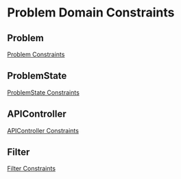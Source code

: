 # Problem Domain Constraints
## Problem

[Problem Constraints](/constraints/Problem.txt)

## ProblemState

[ProblemState Constraints](/constraints/ProblemState.txt)

## APIController

[APIController Constraints](/constraints/APIController.txt)

## Filter

[Filter Constraints](/constraints/Filter.txt)
